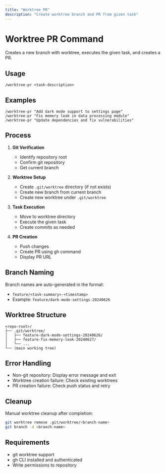 ```yaml
---
title: "Worktree PR"
description: "Create worktree branch and PR from given task"
---
```


# Worktree PR Command

Creates a new branch with worktree, executes the given task, and creates a PR.

## Usage

```
/worktree-pr <task-description>
```

## Examples

```
/worktree-pr "Add dark mode support to settings page"
/worktree-pr "Fix memory leak in data processing module"
/worktree-pr "Update dependencies and fix vulnerabilities"
```

## Process

1. **Git Verification**
   - Identify repository root
   - Confirm git repository
   - Get current branch

2. **Worktree Setup**
   - Create `.git/worktree` directory (if not exists)
   - Create new branch from current branch
   - Create new worktree under `.git/worktree`

3. **Task Execution**
   - Move to worktree directory
   - Execute the given task
   - Create commits as needed

4. **PR Creation**
   - Push changes
   - Create PR using gh command
   - Display PR URL

## Branch Naming

Branch names are auto-generated in the format:
- `feature/<task-summary>-<timestamp>`
- Example: `feature/dark-mode-settings-20240626`

## Worktree Structure

```
<repo-root>/
├── .git/worktree/
│   ├── feature-dark-mode-settings-20240626/
│   ├── feature-fix-memory-leak-20240627/
│   └── ...
└── (main working tree)
```

## Error Handling

- Non-git repository: Display error message and exit
- Worktree creation failure: Check existing worktrees
- PR creation failure: Check push status and retry

## Cleanup

Manual worktree cleanup after completion:
```bash
git worktree remove .git/worktree/<branch-name>
git branch -d <branch-name>
```

## Requirements

- git worktree support
- gh CLI installed and authenticated
- Write permissions to repository